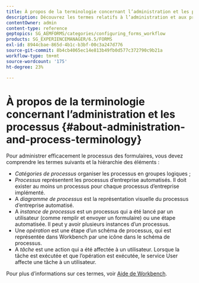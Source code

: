 ```yaml
---
title: À propos de la terminologie concernant l’administration et les processus
description: Découvrez les termes relatifs à l’administration et aux processus, tels que l’instance de processus, le diagramme de processus et le fonctionnement.
contentOwner: admin
content-type: reference
geptopics: SG_AEMFORMS/categories/configuring_forms_workflow
products: SG_EXPERIENCEMANAGER/6.5/FORMS
exl-id: 8944cbae-865d-4b1c-b3bf-00c3a247d776
source-git-commit: 8b4cb4065ec14e813b49fb0d577c372790c9b21a
workflow-type: tm+mt
source-wordcount: '175'
ht-degree: 23%

---
```


# À propos de la terminologie concernant l’administration et les processus {#about-administration-and-process-terminology}

Pour administrer efficacement le processus des formulaires, vous devez comprendre les termes suivants et la hiérarchie des éléments :

* *Catégories de processus* organiser les processus en groupes logiques ;
* *Processus* représentent les processus d’entreprise automatisés. Il doit exister au moins un processus pour chaque processus d’entreprise implémenté.
* A *diagramme de processus* est la représentation visuelle du processus d’entreprise automatisé.
* A *instance de processus* est un processus qui a été lancé par un utilisateur (comme remplir et envoyer un formulaire) ou une étape automatisée. Il peut y avoir plusieurs instances d’un processus.
* Une *opération* est une étape d’un schéma de processus, qui est représentée dans Workbench par une icône dans le schéma de processus.
* A *tâche* est une action qui a été affectée à un utilisateur. Lorsque la tâche est exécutée et que l’opération est exécutée, le service User affecte une tâche à un utilisateur.

Pour plus d’informations sur ces termes, voir [Aide de Workbench](https://www.adobe.com/go/learn_aemforms_workbench_63_fr).
